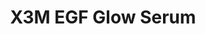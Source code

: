 ---
title: X3M EGF Glow Serum
description: >-
  Detta är trots sitt namn en dag/nattkräm som är speciellt utvecklad för en
  hyperpigmenterad, fuktfattig, glåmig hud. Innehåller ingredienser som
  reducerar pigmenteringar samt hämmar uppkomsten av nya. Appliceras efter
  rengöring, toner och essence. Uv-skydd ska alltid appliceras ovanpå dagtid!
image: /images/produkter/image6.jpg
shop_link: 'https://www.beauty-bar.se/partner/pipers-hudvard/?add-to-cart=1607'
info_link: 'https://www.beauty-bar.se/produkt/x3m-egf-glow-serum50ml/'
pris: '495:-'
category:
---